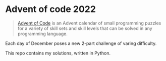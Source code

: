 # Advent of code 2022

> [Advent of Code](https://adventofcode.com/2022/) is an Advent calendar of small programming puzzles for a variety of skill sets and skill levels that can be solved in any programming language.

Each day of December poses a new 2-part challenge of varing difficulty.

This repo contains my solutions, written in Python.


